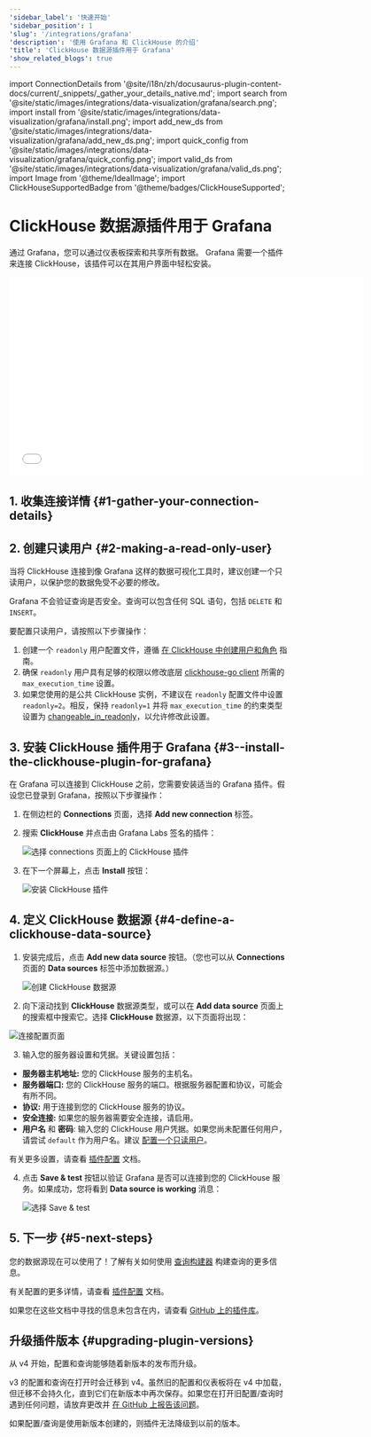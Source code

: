 ```yaml
---
'sidebar_label': '快速开始'
'sidebar_position': 1
'slug': '/integrations/grafana'
'description': '使用 Grafana 和 ClickHouse 的介绍'
'title': 'ClickHouse 数据源插件用于 Grafana'
'show_related_blogs': true
---
```


import ConnectionDetails from '@site/i18n/zh/docusaurus-plugin-content-docs/current/_snippets/_gather_your_details_native.md';
import search from '@site/static/images/integrations/data-visualization/grafana/search.png';
import install from '@site/static/images/integrations/data-visualization/grafana/install.png';
import add_new_ds from '@site/static/images/integrations/data-visualization/grafana/add_new_ds.png';
import quick_config from '@site/static/images/integrations/data-visualization/grafana/quick_config.png';
import valid_ds from '@site/static/images/integrations/data-visualization/grafana/valid_ds.png';
import Image from '@theme/IdealImage';
import ClickHouseSupportedBadge from '@theme/badges/ClickHouseSupported';


# ClickHouse 数据源插件用于 Grafana

<ClickHouseSupportedBadge/>

通过 Grafana，您可以通过仪表板探索和共享所有数据。
Grafana 需要一个插件来连接 ClickHouse，该插件可以在其用户界面中轻松安装。

<div class='vimeo-container'>
  <iframe src="//www.youtube.com/embed/bRce9xWiqQM"
    width="640"
    height="360"
    frameborder="0"
    allow="autoplay;
    fullscreen;
    picture-in-picture"
    allowfullscreen>
  </iframe>
</div>

## 1. 收集连接详情 {#1-gather-your-connection-details}
<ConnectionDetails />

## 2. 创建只读用户 {#2-making-a-read-only-user}

当将 ClickHouse 连接到像 Grafana 这样的数据可视化工具时，建议创建一个只读用户，以保护您的数据免受不必要的修改。

Grafana 不会验证查询是否安全。查询可以包含任何 SQL 语句，包括 `DELETE` 和 `INSERT`。

要配置只读用户，请按照以下步骤操作：
1. 创建一个 `readonly` 用户配置文件，遵循 [在 ClickHouse 中创建用户和角色](/operations/access-rights) 指南。
2. 确保 `readonly` 用户具有足够的权限以修改底层 [clickhouse-go client](https://github.com/ClickHouse/clickhouse-go) 所需的 `max_execution_time` 设置。
3. 如果您使用的是公共 ClickHouse 实例，不建议在 `readonly` 配置文件中设置 `readonly=2`。相反，保持 `readonly=1` 并将 `max_execution_time` 的约束类型设置为 [changeable_in_readonly](/operations/settings/constraints-on-settings)，以允许修改此设置。

## 3. 安装 ClickHouse 插件用于 Grafana {#3--install-the-clickhouse-plugin-for-grafana}

在 Grafana 可以连接到 ClickHouse 之前，您需要安装适当的 Grafana 插件。假设您已登录到 Grafana，按照以下步骤操作：

1. 在侧边栏的 **Connections** 页面，选择 **Add new connection** 标签。

2. 搜索 **ClickHouse** 并点击由 Grafana Labs 签名的插件：

    <Image size="md" img={search} alt="选择 connections 页面上的 ClickHouse 插件" border />

3. 在下一个屏幕上，点击 **Install** 按钮：

    <Image size="md" img={install} alt="安装 ClickHouse 插件" border />

## 4. 定义 ClickHouse 数据源 {#4-define-a-clickhouse-data-source}

1. 安装完成后，点击 **Add new data source** 按钮。（您也可以从 **Connections** 页面的 **Data sources** 标签中添加数据源。）

    <Image size="md" img={add_new_ds} alt="创建 ClickHouse 数据源" border />

2. 向下滚动找到 **ClickHouse** 数据源类型，或可以在 **Add data source** 页面上的搜索框中搜索它。选择 **ClickHouse** 数据源，以下页面将出现：

  <Image size="md" img={quick_config} alt="连接配置页面" border />

3. 输入您的服务器设置和凭据。关键设置包括：

- **服务器主机地址:** 您的 ClickHouse 服务的主机名。
- **服务器端口:** 您的 ClickHouse 服务的端口。根据服务器配置和协议，可能会有所不同。
- **协议:** 用于连接到您的 ClickHouse 服务的协议。
- **安全连接:** 如果您的服务器需要安全连接，请启用。
- **用户名** 和 **密码**: 输入您的 ClickHouse 用户凭据。如果您尚未配置任何用户，请尝试 `default` 作为用户名。建议 [配置一个只读用户](#2-making-a-read-only-user)。

有关更多设置，请查看 [插件配置](./config.md) 文档。

4. 点击 **Save & test** 按钮以验证 Grafana 是否可以连接到您的 ClickHouse 服务。如果成功，您将看到 **Data source is working** 消息：

    <Image size="md" img={valid_ds} alt="选择 Save & test" border />

## 5. 下一步 {#5-next-steps}

您的数据源现在可以使用了！了解有关如何使用 [查询构建器](./query-builder.md) 构建查询的更多信息。

有关配置的更多详情，请查看 [插件配置](./config.md) 文档。

如果您在这些文档中寻找的信息未包含在内，请查看 [GitHub 上的插件库](https://github.com/grafana/clickhouse-datasource)。

## 升级插件版本 {#upgrading-plugin-versions}

从 v4 开始，配置和查询能够随着新版本的发布而升级。

v3 的配置和查询在打开时会迁移到 v4。虽然旧的配置和仪表板将在 v4 中加载，但迁移不会持久化，直到它们在新版本中再次保存。如果您在打开旧配置/查询时遇到任何问题，请放弃更改并 [在 GitHub 上报告该问题](https://github.com/grafana/clickhouse-datasource/issues)。

如果配置/查询是使用新版本创建的，则插件无法降级到以前的版本。
